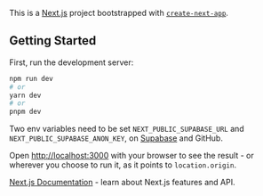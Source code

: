 This is a [Next.js](https://nextjs.org/) project bootstrapped with [`create-next-app`](https://github.com/vercel/next.js/tree/canary/packages/create-next-app).

## Getting Started

First, run the development server:

```bash
npm run dev
# or
yarn dev
# or
pnpm dev
```

Two env variables need to be set
`NEXT_PUBLIC_SUPABASE_URL` and `NEXT_PUBLIC_SUPABASE_ANON_KEY`, on [Supabase](https://supabase.com/) and GitHub.

Open [http://localhost:3000](http://localhost:3000) with your browser to see the result - or wherever you choose to run it, as it points to `location.origin`.

[Next.js Documentation](https://nextjs.org/docs) - learn about Next.js features and API.


